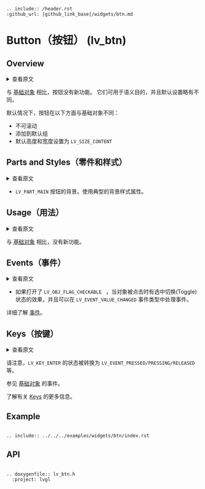 ```eval_rst
.. include:: /header.rst 
:github_url: |github_link_base|/widgets/btn.md
```
# Button（按钮） (lv_btn)

## Overview

<details>
<summary>查看原文</summary>
<p>

Buttons have no new features compared to the [Base object](/widgets/obj). They are usuful for semantic purposes and have slightly different default settings.

Buttons, by default, differ from Base object in the following ways:
- Not scrollable
- Added to the default group
- Default height and width set to `LV_SIZE_CONTENT`

</p>
</details>

与 [基础对象](/widgets/obj) 相比，按钮没有新功能。 它们可用于语义目的，并且默认设置略有不同。

默认情况下，按钮在以下方面与基础对象不同：

- 不可滚动
- 添加到默认组
- 默认高度和宽度设置为 `LV_SIZE_CONTENT`

## Parts and Styles（零件和样式）

<details>
<summary>查看原文</summary>
<p>

- `LV_PART_MAIN` The background of the button. Uses the typical background style properties.

</p>
</details>

- `LV_PART_MAIN` 按钮的背景。使用典型的背景样式属性。

## Usage（用法）

<details>
<summary>查看原文</summary>
<p>

There are no new features compared to [Base object](/widgets/obj).

</p>
</details>

与 [基础对象](/widgets/obj) 相比，没有新功能。

## Events（事件）

<details>
<summary>查看原文</summary>
<p>

- `LV_EVENT_VALUE_CHANGED` when the `LV_OBJ_FLAG_CHECKABLE` flag is enabled and the object is clicked. The event happens on transition to/from the checked state.


Learn more about [Events](/overview/event).

</p>
</details>

- 如果打开了 `LV_OBJ_FLAG_CHECKABLE ` ，当对象被点击时有选中切换(Toggle)状态的效果，并且可以在 `LV_EVENT_VALUE_CHANGED` 事件类型中处理事件。


详细了解 [事件](/overview/event)。


## Keys（按键）

<details>
<summary>查看原文</summary>
<p>

Note that the state of `LV_KEY_ENTER` is translated to `LV_EVENT_PRESSED/PRESSING/RELEASED` etc.

See the events of the [Base object](/widgets/obj) too.

Learn more about [Keys](/overview/indev).

</p>
</details>

请注意，`LV_KEY_ENTER` 的状态被转换为 `LV_EVENT_PRESSED/PRESSING/RELEASED` 等。

参见 [基础对象](/widgets/obj) 的事件。

了解有关 [Keys](/overview/indev) 的更多信息。

## Example
```eval_rst

.. include:: ../../../examples/widgets/btn/index.rst

```

## API

```eval_rst

.. doxygenfile:: lv_btn.h
  :project: lvgl

```
